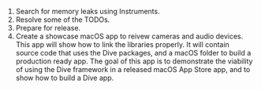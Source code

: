 1. Search for memory leaks using Instruments.
1. Resolve some of the TODOs.
1. Prepare for release.
1. Create a showcase macOS app to reivew cameras and audio devices. This app
will show how to link the libraries properly. It will contain source code that
uses the Dive packages, and a macOS folder to build a production ready app. The
goal of this app is to demonstrate the viability of using the Dive framework
in a released macOS App Store app, and to show how to build a Dive app.
